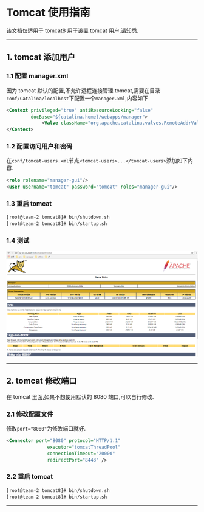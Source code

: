 ﻿# Tomcat 使用指南

该文档仅适用于 tomcat8 用于设置 tomcat 用户,请知悉.

---

## 1. tomcat 添加用户

### 1.1 配置 manager.xml

因为 tomcat 默认的配置,不允许远程连接管理 tomcat,需要在目录`conf/Catalina/localhost`下配置一个`manager.xml`,内容如下

```xml
<Context privileged="true" antiResourceLocking="false"
         docBase="${catalina.home}/webapps/manager">
             <Valve className="org.apache.catalina.valves.RemoteAddrValve" allow="^.*$" />
</Context>
```

### 1.2 配置访问用户和密码

在`conf/tomcat-users.xml`节点`<tomcat-users>...</tomcat-users>`添加如下内容.

```xml
<role rolename="manager-gui"/>
<user username="tomcat" password="tomcat" roles="manager-gui"/>
```

### 1.3 重启 tomcat

```sh
[root@team-2 tomcat8]# bin/shutdown.sh
[root@team-2 tomcat8]# bin/startup.sh
```

### 1.4 测试

![tomcat status](imgs/tomcat.png)

---

## 2. tomcat 修改端口

在 tomcat 里面,如果不想使用默认的 8080 端口,可以自行修改.

### 2.1 修改配置文件

修改`port="8080"`为修改端口就好.

```xml
<Connector port="8080" protocol="HTTP/1.1"
               executor="tomcatThreadPool"
               connectionTimeout="20000"
               redirectPort="8443" />
```

### 2.2 重启 tomcat

```sh
[root@team-2 tomcat8]# bin/shutdown.sh
[root@team-2 tomcat8]# bin/startup.sh
```

---
